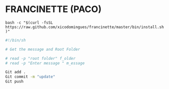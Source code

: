 
# FRANCINETTE (PACO)  
`bash -c "$(curl -fsSL https://raw.github.com/xicodomingues/francinette/master/bin/install.sh)"`

```sh
#!/bin/sh

# Get the message and Root Folder

# read -p "root folder" f_older
# read -p "Enter message " m_essage

Git add .
Git commit -m "update"
Git push
```

